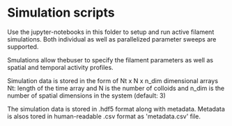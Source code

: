 # Simulation scripts

Use the jupyter-notebooks in this folder to setup and run active filament simulations. Both individual as well as parallelized parameter sweeps are supported.

Smulations allow thebuser to specify the filament parameters as well as spatial and temporal activity profiles.

Simulation data is stored in the form of Nt x N x n_dim dimensional arrays 
Nt: length of the time array and N is the number of colloids and n_dim is the number of spatial dimensions in the system (default: 3)

The simulation data is stored in .hdf5 format along with metadata. Metadata is alsos tored in human-readable .csv format as 'metadata.csv' file. 


